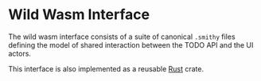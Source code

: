 # Wild Wasm Interface

The wild wasm interface consists of a suite of canonical `.smithy` files defining the model of shared interaction between the TODO API and the UI actors.

This interface is also implemented as a reusable [Rust](./rust) crate.
